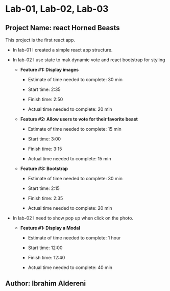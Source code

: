 # Lab-01, Lab-02, Lab-03

## Project Name: react Horned Beasts

This project is the first react app.

- In lab-01 I created a simple react app structure.
- In lab-02 I use state to mak dynamic vote and react bootstrap for styling

  - **Feature #1: Display images**

    - Estimate of time needed to complete: 30 min

    - Start time: 2:35

    - Finish time: 2:50

    - Actual time needed to complete: 20 min

  - **Feature #2: Allow users to vote for their favorite beast**

    - Estimate of time needed to complete: 15 min

    - Start time: 3:00

    - Finish time: 3:15

    - Actual time needed to complete: 15 min

  - **Feature #3: Bootstrap**

    - Estimate of time needed to complete: 30 min

    - Start time: 2:15

    - Finish time: 2:35

    - Actual time needed to complete: 20 min

- In lab-02 I need to show pop up when click on the photo.

  - **Feature #1: Display a Modal**

    - Estimate of time needed to complete: 1 hour

    - Start time: 12:00

    - Finish time: 12:40

    - Actual time needed to complete: 40 min

## Author: Ibrahim Aldereni
